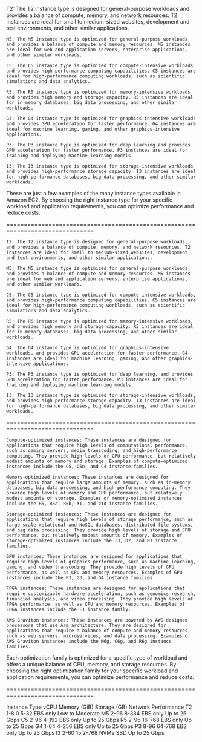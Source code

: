  T2: The T2 instance type is designed for general-purpose workloads and provides a balance of compute, memory, and network resources. T2 instances are ideal for small to medium-sized websites, development and test environments, and other similar applications.

    M5: The M5 instance type is optimized for general-purpose workloads and provides a balance of compute and memory resources. M5 instances are ideal for web and application servers, enterprise applications, and other similar workloads.

    C5: The C5 instance type is optimized for compute-intensive workloads and provides high-performance computing capabilities. C5 instances are ideal for high-performance computing workloads, such as scientific simulations and data analytics.

    R5: The R5 instance type is optimized for memory-intensive workloads and provides high memory and storage capacity. R5 instances are ideal for in-memory databases, big data processing, and other similar workloads.

    G4: The G4 instance type is optimized for graphics-intensive workloads and provides GPU acceleration for faster performance. G4 instances are ideal for machine learning, gaming, and other graphics-intensive applications.

    P3: The P3 instance type is optimized for deep learning and provides GPU acceleration for faster performance. P3 instances are ideal for training and deploying machine learning models.

    I3: The I3 instance type is optimized for storage-intensive workloads and provides high-performance storage capacity. I3 instances are ideal for high-performance databases, big data processing, and other similar workloads.

These are just a few examples of the many instance types available in Amazon EC2. By choosing the right instance type for your specific workload and application requirements, you can optimize performance and reduce costs.


===============================================================================

    T2: The T2 instance type is designed for general-purpose workloads, and provides a balance of compute, memory, and network resources. T2 instances are ideal for small to medium-sized websites, development and test environments, and other similar applications.

    M5: The M5 instance type is optimized for general-purpose workloads, and provides a balance of compute and memory resources. M5 instances are ideal for web and application servers, enterprise applications, and other similar workloads.

    C5: The C5 instance type is optimized for compute-intensive workloads, and provides high-performance computing capabilities. C5 instances are ideal for high-performance computing workloads, such as scientific simulations and data analytics.

    R5: The R5 instance type is optimized for memory-intensive workloads, and provides high memory and storage capacity. R5 instances are ideal for in-memory databases, big data processing, and other similar workloads.

    G4: The G4 instance type is optimized for graphics-intensive workloads, and provides GPU acceleration for faster performance. G4 instances are ideal for machine learning, gaming, and other graphics-intensive applications.

    P3: The P3 instance type is optimized for deep learning, and provides GPU acceleration for faster performance. P3 instances are ideal for training and deploying machine learning models.

    I3: The I3 instance type is optimized for storage-intensive workloads, and provides high-performance storage capacity. I3 instances are ideal for high-performance databases, big data processing, and other similar workloads.

===============================================================================

    Compute-optimized instances: These instances are designed for applications that require high levels of computational performance, such as gaming servers, media transcoding, and high-performance computing. They provide high levels of CPU performance, but relatively modest amounts of memory and storage. Examples of compute-optimized instances include the C5, C5n, and C4 instance families.

    Memory-optimized instances: These instances are designed for applications that require large amounts of memory, such as in-memory databases, big data processing, and high-performance computing. They provide high levels of memory and CPU performance, but relatively modest amounts of storage. Examples of memory-optimized instances include the R5, R5a, R5b, X1, and z1d instance families.

    Storage-optimized instances: These instances are designed for applications that require high levels of storage performance, such as large-scale relational and NoSQL databases, distributed file systems, and big data processing. They provide high levels of storage and CPU performance, but relatively modest amounts of memory. Examples of storage-optimized instances include the I3, D2, and H1 instance families.

    GPU instances: These instances are designed for applications that require high levels of graphics performance, such as machine learning, gaming, and video transcoding. They provide high levels of GPU performance, as well as CPU and memory resources. Examples of GPU instances include the P3, G3, and G4 instance families.

    FPGA instances: These instances are designed for applications that require customizable hardware acceleration, such as genomics research, financial analysis, and video processing. They provide high levels of FPGA performance, as well as CPU and memory resources. Examples of FPGA instances include the F1 instance family.

    AWS Graviton instances: These instances are powered by AWS-designed processors that use Arm architecture. They are designed for applications that require a balance of compute and memory resources, such as web servers, microservices, and data processing. Examples of AWS Graviton instances include the M6g, C6g, and R6g instance families.

Each optimization family is optimized for a specific type of workload and offers a unique balance of CPU, memory, and storage resources. By choosing the right optimization family for your specific workload and application requirements, you can optimize performance and reduce costs.

===============================================================================

Instance Type	vCPU	Memory (GiB)	Storage (GB)	Network Performance
T2	1-8	0.5-32	EBS only	Low to Moderate
M5	2-96	8-384	EBS only	Up to 25 Gbps
C5	2-96	4-192	EBS only	Up to 25 Gbps
R5	2-96	16-768	EBS only	Up to 25 Gbps
G4	1-64	4-256	EBS only	Up to 25 Gbps
P3	8-96	64-768	EBS only	Up to 25 Gbps
I3	2-60	15.2-768	NVMe SSD	Up to 25 Gbps

